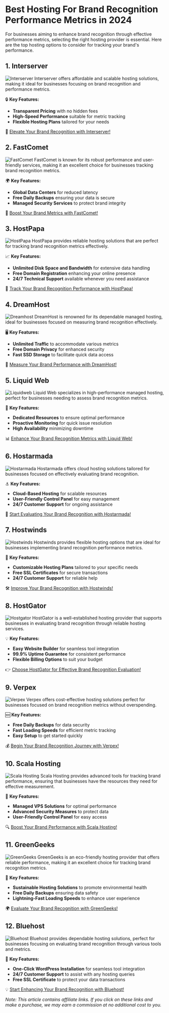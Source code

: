 # Best Hosting For Brand Recognition Performance Metrics in 2024

For businesses aiming to enhance brand recognition through effective performance metrics, selecting the right hosting provider is essential. Here are the top hosting options to consider for tracking your brand's performance.

## 1. **Interserver**

![Interserver](https://i.imgur.com/OM5dOEW.jpeg "Interserver Hosting")
Interserver offers affordable and scalable hosting solutions, making it ideal for businesses focusing on brand recognition and performance metrics.

🔒 **Key Features:**
- **Transparent Pricing** with no hidden fees
- **High-Speed Performance** suitable for metric tracking
- **Flexible Hosting Plans** tailored for your needs

💼 [Elevate Your Brand Recognition with Interserver!](https://snipitx.com/interserver-jy)

## 2. **FastComet**

![FastComet](https://i.imgur.com/7qgXuWp.png "FastComet Hosting")
FastComet is known for its robust performance and user-friendly services, making it an excellent choice for businesses tracking brand recognition metrics.

🌍 **Key Features:**
- **Global Data Centers** for reduced latency
- **Free Daily Backups** ensuring your data is secure
- **Managed Security Services** to protect brand integrity

🚀 [Boost Your Brand Metrics with FastComet!](https://snipitx.com/fastcomet-jy)

## 3. **HostPapa**

![HostPapa](https://i.imgur.com/ouDTkvl.jpeg "HostPapa Hosting")
HostPapa provides reliable hosting solutions that are perfect for tracking brand recognition metrics effectively.

📈 **Key Features:**
- **Unlimited Disk Space and Bandwidth** for extensive data handling
- **Free Domain Registration** enhancing your online presence
- **24/7 Technical Support** available whenever you need assistance

🌈 [Track Your Brand Recognition Performance with HostPapa!](https://snipitx.com/hostpapa-jy)

## 4. **DreamHost**

![Dreamhost](https://i.imgur.com/rXIg8ip.jpeg "Dreamhost Hosting")
DreamHost is renowned for its dependable managed hosting, ideal for businesses focused on measuring brand recognition effectively.

🖥️ **Key Features:**
- **Unlimited Traffic** to accommodate various metrics
- **Free Domain Privacy** for enhanced security
- **Fast SSD Storage** to facilitate quick data access

🚀 [Measure Your Brand Performance with DreamHost!](https://snipitx.com/dreamhost-jy)

## 5. **Liquid Web**

![Liquidweb](https://i.imgur.com/4IvT9SC.jpeg "Liquidweb Hosting")
Liquid Web specializes in high-performance managed hosting, perfect for businesses needing to assess brand recognition metrics.

🔑 **Key Features:**
- **Dedicated Resources** to ensure optimal performance
- **Proactive Monitoring** for quick issue resolution
- **High Availability** minimizing downtime

📊 [Enhance Your Brand Recognition Metrics with Liquid Web!](https://snipitx.com/liquidweb-jy)

## 6. **Hostarmada**

![Hostarmada](https://i.imgur.com/KFbdf3o.jpeg "Hostarmada Hosting")
Hostarmada offers cloud hosting solutions tailored for businesses focused on effectively evaluating brand recognition.

⚓ **Key Features:**
- **Cloud-Based Hosting** for scalable resources
- **User-Friendly Control Panel** for easy management
- **24/7 Customer Support** for ongoing assistance

🌟 [Start Evaluating Your Brand Recognition with Hostarmada!](https://snipitx.com/hostarmada-jy)

## 7. **Hostwinds**

![Hostwinds](https://i.imgur.com/53aSNXx.jpeg "Hostwinds Hosting")
Hostwinds provides flexible hosting options that are ideal for businesses implementing brand recognition performance metrics.

🔧 **Key Features:**
- **Customizable Hosting Plans** tailored to your specific needs
- **Free SSL Certificates** for secure transactions
- **24/7 Customer Support** for reliable help

🛠️ [Improve Your Brand Recognition with Hostwinds!](https://snipitx.com/hostwinds-jy)

## 8. **HostGator**

![Hostgator](https://i.imgur.com/BcVkH57.jpeg "Hostgator Hosting")
HostGator is a well-established hosting provider that supports businesses in evaluating brand recognition through reliable hosting services.

💡 **Key Features:**
- **Easy Website Builder** for seamless tool integration
- **99.9% Uptime Guarantee** for consistent performance
- **Flexible Billing Options** to suit your budget

👉 [Choose HostGator for Effective Brand Recognition Evaluation!](https://snipitx.com/hostgator-jy)

## 9. **Verpex**

![Verpex](https://i.imgur.com/6x5LhiS.jpeg "Verpex Hosting")
Verpex offers cost-effective hosting solutions perfect for businesses focused on brand recognition metrics without overspending.

🆕 **Key Features:**
- **Free Daily Backups** for data security
- **Fast Loading Speeds** for efficient metric tracking
- **Easy Setup** to get started quickly

💰 [Begin Your Brand Recognition Journey with Verpex!](https://snipitx.com/verpex-jy)

## 10. **Scala Hosting**

![Scala Hosting](https://i.imgur.com/uJ5JIK3.png "Scala Web Hosting")
Scala Hosting provides advanced tools for tracking brand performance, ensuring that businesses have the resources they need for effective measurement.

🌟 **Key Features:**
- **Managed VPS Solutions** for optimal performance
- **Advanced Security Measures** to protect data
- **User-Friendly Control Panel** for easy access

🔍 [Boost Your Brand Performance with Scala Hosting!](https://snipitx.com/scala-jy)

## 11. **GreenGeeks**

![GreenGeeks](https://i.imgur.com/eEwuntu.jpg "GreenGeeks Hosting")
GreenGeeks is an eco-friendly hosting provider that offers reliable performance, making it an excellent choice for tracking brand recognition metrics.

🌿 **Key Features:**
- **Sustainable Hosting Solutions** to promote environmental health
- **Free Daily Backups** ensuring data safety
- **Lightning-Fast Loading Speeds** to enhance user experience

🌍 [Evaluate Your Brand Recognition with GreenGeeks!](https://snipitx.com/greengeeks-jy)

## 12. **Bluehost**

![Bluehost](https://i.imgur.com/PasFF9E.jpeg "Bluehost Hosting")
Bluehost provides dependable hosting solutions, perfect for businesses focusing on evaluating brand recognition through various tools and metrics.

🔑 **Key Features:**
- **One-Click WordPress Installation** for seamless tool integration
- **24/7 Customer Support** to assist with any hosting queries
- **Free SSL Certificate** to protect your data transactions

💡 [Start Enhancing Your Brand Recognition with Bluehost!](https://snipitx.com/bluehost-jy)

*Note: This article contains affiliate links. If you click on these links and make a purchase, we may earn a commission at no additional cost to you.*
